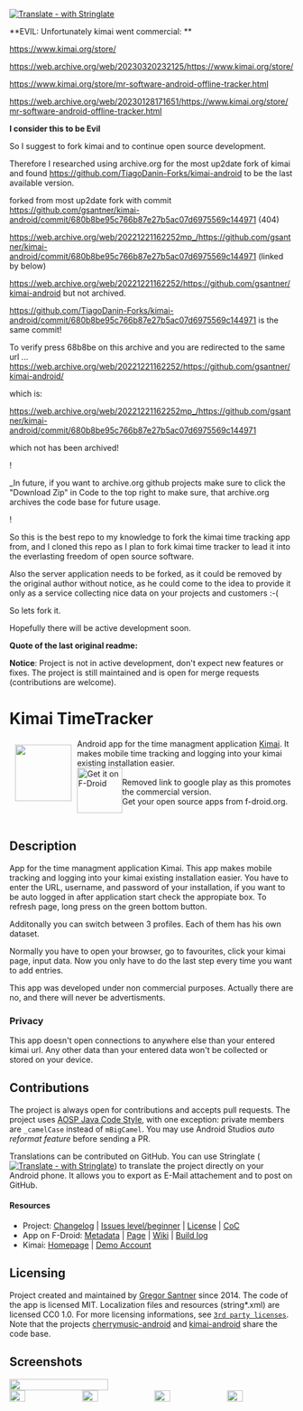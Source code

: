 [![Translate - with Stringlate](https://img.shields.io/badge/stringlate-translate-green.svg)](https://lonamiwebs.github.io/stringlate/translate?git=https%3A%2F%2Fgithub.com%2Fopenfnord%2Fkimai-android.git&name=Kimai%20TT&web=https%3A%2F%2Fgithub.com%2Fopenfnord%2Fkimai-android)

**EVIL: Unfortunately kimai went commercial: **

https://www.kimai.org/store/


https://web.archive.org/web/20230320232125/https://www.kimai.org/store/


https://www.kimai.org/store/mr-software-android-offline-tracker.html


https://web.archive.org/web/20230128171651/https://www.kimai.org/store/mr-software-android-offline-tracker.html

**I consider this to be Evil**

So I suggest to fork kimai and to continue open source development.

Therefore I researched using archive.org for the most up2date fork of kimai and found 
https://github.com/TiagoDanin-Forks/kimai-android
to be the last available version. 


forked from most up2date fork with commit https://github.com/gsantner/kimai-android/commit/680b8be95c766b87e27b5ac07d6975569c144971 (404)


https://web.archive.org/web/20221221162252mp_/https://github.com/gsantner/kimai-android/commit/680b8be95c766b87e27b5ac07d6975569c144971 (linked by below) 


https://web.archive.org/web/20221221162252/https://github.com/gsantner/kimai-android but not archived.


https://github.com/TiagoDanin-Forks/kimai-android/commit/680b8be95c766b87e27b5ac07d6975569c144971
is the same commit!


To verify press 68b8be on this archive and you are redirected to the same url ... 
https://web.archive.org/web/20221221162252/https://github.com/gsantner/kimai-android/


which is:

https://web.archive.org/web/20221221162252mp_/https://github.com/gsantner/kimai-android/commit/680b8be95c766b87e27b5ac07d6975569c144971

which not has been archived!



!

_In future, if you want to archive.org github projects make sure to click the "Download Zip" in Code to the top right to make sure, 
that archive.org archives the code base for future usage.

!



So this is the best repo to my knowledge to fork the kimai time tracking app from, and I cloned this repo as I plan to fork kimai time tracker 
to lead it into the everlasting freedom of open source software.


Also the server application needs to be forked, as it could be removed by the original author without notice, as he could come to the idea to provide it only as a service collecting nice data on your projects and customers :-( 


So lets fork it.


Hopefully there will be active development soon.


**Quote of the last original readme:**


**Notice**: Project is not in active development, don't expect new features or fixes. The project is still maintained and is open for merge requests (contributions are welcome).

# Kimai TimeTracker
<img src="/wawl/ic_launcher-web.png" align="left" width="100" hspace="10" vspace="10">
Android app for the time managment application <a href="http://www.kimai.org/">Kimai</a>.
It makes mobile time tracking and logging into your kimai existing installation easier.</br>

<div style="display:flex;" >
<a href="https://f-droid.org/repository/browse/?fdid=de.live.gdev.timetracker">
    <img src="https://f-droid.org/badge/get-it-on.png" alt="Get it on F-Droid" height="80">
</a>
<br>
Removed link to google play as this promotes the commercial version.<br>
Get your open source apps from f-droid.org.
<br>
</div></br>


## Description
App for the time managment application Kimai.
This app makes mobile tracking and logging into your kimai existing installation easier.
You have to enter the URL, username, and password of your installation, if you want to be auto logged in after application start check the appropiate box.
To refresh page, long press on the green bottom button.

Additonally you can switch between 3 profiles. Each of them has his own dataset.

Normally you have to open your browser, go to favourites, click your kimai page, input data. Now you only have to do the last step every time you want to add entries.

This app was developed under non commercial purposes.
Actually there are no, and there will never be advertisments.

### Privacy
This app doesn't open connections to anywhere else than your entered kimai url.
Any other data than your entered data won't be collected or stored on your device.

## Contributions
The project is always open for contributions and accepts pull requests.
The project uses [AOSP Java Code Style](https://source.android.com/source/code-style#follow-field-naming-conventions), with one exception: private members are `_camelCase` instead of `mBigCamel`. You may use Android Studios _auto reformat feature_ before sending a PR.

Translations can be contributed on GitHub. You can use Stringlate ([![Translate - with Stringlate](https://img.shields.io/badge/stringlate-translate-green.svg)](https://lonamiwebs.github.io/stringlate/translate?git=https%3A%2F%2Fgithub.com%2Fopenfnord%2Fkimai-android.git&name=Kimai%20TT&web=https%3A%2F%2Fgithub.com%2Fopenfnord%2Fkimai-android)) to translate the project directly on your Android phone. It allows you to export as E-Mail attachement and to post on GitHub.


#### Resources
* Project: [Changelog](/CHANGELOG.md) | [Issues level/beginner](https://github.com/openfnord/kimai-android/issues?q=is%3Aissue+is%3Aopen+label%3Alevel%2Fbeginner) | [License](/LICENSE.txt) | [CoC](/CODE_OF_CONDUCT.md)
* App on F-Droid: [Metadata](https://gitlab.com/fdroid/fdroiddata/blob/master/metadata/de.live.gdev.timetracker.txt) | [Page](https://f-droid.org/packages/de.live.gdev.timetracker/) | [Wiki](https://f-droid.org/wiki/page/de.live.gdev.timetracker) | [Build log](https://f-droid.org/wiki/page/de.live.gdev.timetracker/lastbuild)
* Kimai: [Homepage](http://www.kimai.org/) | [Demo Account](https://demo.kimai.org/status.php)

## Licensing
Project created and maintained by <a href="http://gsantner.net">Gregor Santner</a> since 2014.
The code of the app is licensed MIT. Localization files and resources (string\*.xml) are licensed CC0 1.0.
For more licensing informations, see [`3rd party licenses`](/app/src/main/res/raw/licenses_3rd_party.md).
Note that the projects [cherrymusic-android](https://github.com/gsantner/cherrymusic-android) and [kimai-android](https://github.com/gsantner/kimai-android) share the code base.


## Screenshots
<div style="display:flex;" >
	<img src="https://raw.githubusercontent.com/openfnord/kimai-android/master/metadata/en-US/phoneScreenshots/01.png" width="59%" >
</div>
<div style="display:flex;" >
	<img src="https://raw.githubusercontent.com/openfnord/kimai-android/master/metadata/en-US/phoneScreenshots/03.png" width="24%" >
	<img src="https://raw.githubusercontent.com/openfnord/kimai-android/master/metadata/en-US/phoneScreenshots/04.png" width="24%" style="margin-left:10px;" >
	<img src="https://raw.githubusercontent.com/openfnord/kimai-android/master/metadata/en-US/phoneScreenshots/05.png" width="24%" style="margin-left:10px;" >
	<img src="https://raw.githubusercontent.com/openfnord/kimai-android/master/metadata/en-US/phoneScreenshots/02.png" width="24%" style="margin-left:10px;" >
</div>
